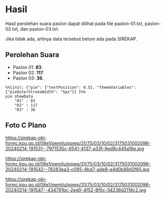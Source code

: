 # Hasil

Hasil perolehan suara paslon dapat dilihat pada file paslon-01.txt, paslon-02.txt, dan paslon-03.txt.

Jika tidak ada, artinya data tersebut belum ada pada SIREKAP.

## Perolehan Suara

 * Paslon 01: **83**.
 * Paslon 02: **117**.
 * Paslon 03: **36**.

```mermaid
%%{init: {"pie": {"textPosition": 0.5}, "themeVariables": {"pieOuterStrokeWidth": "5px"}} }%%
pie showData
    "01" : 83
    "02" : 117
    "03" : 36
```
## Foto C Plano

https://sirekap-obj-formc.kpu.go.id/08e1/pemilu/ppwp/31/75/03/10/02/3175031002096-20240214-191531--7971535c-6541-4137-a33f-9ed9c445a16e.jpg

https://sirekap-obj-formc.kpu.go.id/08e1/pemilu/ppwp/31/75/03/10/02/3175031002096-20240214-191542--78283ea3-c095-4bd7-ade8-a4d0b88d2f65.jpg

https://sirekap-obj-formc.kpu.go.id/08e1/pemilu/ppwp/31/75/03/10/02/3175031002096-20240214-191547--434791bc-2ed0-4f52-8f5c-34236d2118c2.jpg
